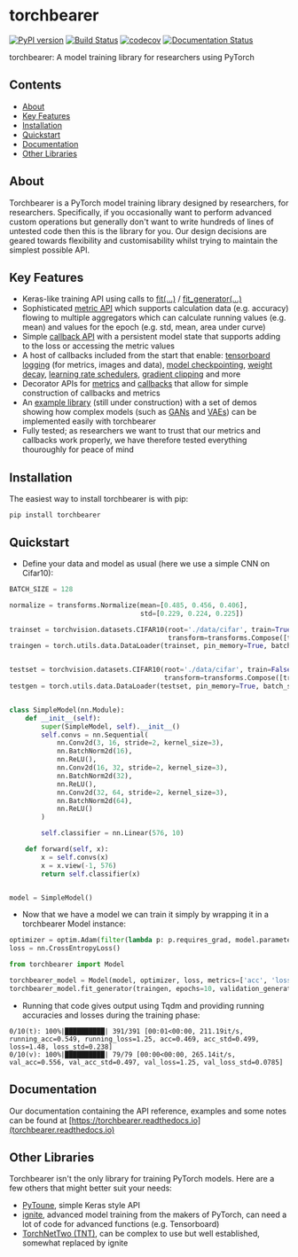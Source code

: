 # torchbearer

[![PyPI version](https://badge.fury.io/py/torchbearer.svg)](https://badge.fury.io/py/torchbearer) [![Build Status](https://travis-ci.com/ecs-vlc/torchbearer.svg?branch=master)](https://travis-ci.com/ecs-vlc/torchbearer) [![codecov](https://codecov.io/gh/ecs-vlc/torchbearer/branch/master/graph/badge.svg)](https://codecov.io/gh/ecs-vlc/torchbearer) [![Documentation Status](https://readthedocs.org/projects/torchbearer/badge/?version=latest)](https://torchbearer.readthedocs.io/en/latest/?badge=latest)

torchbearer: A model training library for researchers using PyTorch
## Contents
- [About](#about)
- [Key Features](#features)
- [Installation](#installation)
- [Quickstart](#quick)
- [Documentation](#docs)
- [Other Libraries](#others)

<a name="about"/>

## About

Torchbearer is a PyTorch model training library designed by researchers, for researchers. Specifically, if you occasionally want to perform advanced custom operations but generally don't want to write hundreds of lines of untested code then this is the library for you. Our design decisions are geared towards flexibility and customisability whilst trying to maintain the simplest possible API.

<a name="features"/>

## Key Features

- Keras-like training API using calls to [fit(...)](http://torchbearer.readthedocs.io/en/latest/code/main.html#torchbearer.torchbearer.Model.fit) / [fit_generator(...)](http://torchbearer.readthedocs.io/en/latest/code/main.html#torchbearer.torchbearer.Model.fit_generator)
- Sophisticated [metric API](http://torchbearer.readthedocs.io/en/latest/code/metrics.html) which supports calculation data (e.g. accuracy) flowing to multiple aggregators which can calculate running values (e.g. mean) and values for the epoch (e.g. std, mean, area under curve)
- Simple [callback API](http://torchbearer.readthedocs.io/en/latest/code/callbacks.html) with a persistent model state that supports adding to the loss or accessing the metric values
- A host of callbacks included from the start that enable: [tensorboard logging](http://torchbearer.readthedocs.io/en/latest/code/callbacks.html#module-torchbearer.callbacks.tensor_board) (for metrics, images and data), [model checkpointing](http://torchbearer.readthedocs.io/en/latest/code/callbacks.html#module-torchbearer.callbacks.checkpointers), [weight decay](http://torchbearer.readthedocs.io/en/latest/code/callbacks.html#module-torchbearer.callbacks.weight_decay), [learning rate schedulers](http://torchbearer.readthedocs.io/en/latest/code/callbacks.html#module-torchbearer.callbacks.torch_scheduler), [gradient clipping](http://torchbearer.readthedocs.io/en/latest/code/callbacks.html#module-torchbearer.callbacks.gradient_clipping) and more
- Decorator APIs for [metrics](http://torchbearer.readthedocs.io/en/latest/code/metrics.html#module-torchbearer.metrics.decorators) and [callbacks](http://torchbearer.readthedocs.io/en/latest/code/callbacks.html#module-torchbearer.callbacks.decorators) that allow for simple construction of callbacks and metrics
- An [example library](http://torchbearer.readthedocs.io/en/latest/examples/quickstart.html) (still under construction) with a set of demos showing how complex models (such as [GANs](http://torchbearer.readthedocs.io/en/latest/examples/gan.html) and [VAEs](http://torchbearer.readthedocs.io/en/latest/examples/vae.html)) can be implemented easily with torchbearer
- Fully tested; as researchers we want to trust that our metrics and callbacks work properly, we have therefore tested everything thouroughly for peace of mind

<a name="installation"/>

## Installation

The easiest way to install torchbearer is with pip:

`pip install torchbearer`

<a name="quick"/>

## Quickstart

- Define your data and model as usual (here we use a simple CNN on Cifar10):
```python
BATCH_SIZE = 128

normalize = transforms.Normalize(mean=[0.485, 0.456, 0.406],
                                 std=[0.229, 0.224, 0.225])

trainset = torchvision.datasets.CIFAR10(root='./data/cifar', train=True, download=True,
                                        transform=transforms.Compose([transforms.ToTensor(), normalize]))
traingen = torch.utils.data.DataLoader(trainset, pin_memory=True, batch_size=BATCH_SIZE, shuffle=True, num_workers=10)


testset = torchvision.datasets.CIFAR10(root='./data/cifar', train=False, download=True,
                                       transform=transforms.Compose([transforms.ToTensor(), normalize]))
testgen = torch.utils.data.DataLoader(testset, pin_memory=True, batch_size=BATCH_SIZE, shuffle=False, num_workers=10)


class SimpleModel(nn.Module):
    def __init__(self):
        super(SimpleModel, self).__init__()
        self.convs = nn.Sequential(
            nn.Conv2d(3, 16, stride=2, kernel_size=3),
            nn.BatchNorm2d(16),
            nn.ReLU(),
            nn.Conv2d(16, 32, stride=2, kernel_size=3),
            nn.BatchNorm2d(32),
            nn.ReLU(),
            nn.Conv2d(32, 64, stride=2, kernel_size=3),
            nn.BatchNorm2d(64),
            nn.ReLU()
        )

        self.classifier = nn.Linear(576, 10)

    def forward(self, x):
        x = self.convs(x)
        x = x.view(-1, 576)
        return self.classifier(x)


model = SimpleModel()
```

- Now that we have a model we can train it simply by wrapping it in a torchbearer Model instance:

```python
optimizer = optim.Adam(filter(lambda p: p.requires_grad, model.parameters()), lr=0.001)
loss = nn.CrossEntropyLoss()

from torchbearer import Model

torchbearer_model = Model(model, optimizer, loss, metrics=['acc', 'loss']).to('cuda')
torchbearer_model.fit_generator(traingen, epochs=10, validation_generator=testgen)
```
- Running that code gives output using Tqdm and providing running accuracies and losses during the training phase:

```
0/10(t): 100%|██████████| 391/391 [00:01<00:00, 211.19it/s, running_acc=0.549, running_loss=1.25, acc=0.469, acc_std=0.499, loss=1.48, loss_std=0.238]
0/10(v): 100%|██████████| 79/79 [00:00<00:00, 265.14it/s, val_acc=0.556, val_acc_std=0.497, val_loss=1.25, val_loss_std=0.0785]
```

<a name="docs"/>

## Documentation

Our documentation containing the API reference, examples and some notes can be found at [https://torchbearer.readthedocs.io](torchbearer.readthedocs.io)

<a name="others"/>

## Other Libraries

Torchbearer isn't the only library for training PyTorch models. Here are a few others that might better suit your needs:
- [PyToune](https://github.com/GRAAL-Research/pytoune), simple Keras style API
- [ignite](https://github.com/pytorch/ignite), advanced model training from the makers of PyTorch, can need a lot of code for advanced functions (e.g. Tensorboard)
- [TorchNetTwo (TNT)](https://github.com/pytorch/tnt), can be complex to use but well established, somewhat replaced by ignite
